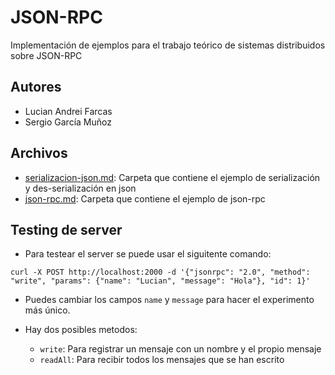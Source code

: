 # JSON-RPC

Implementación de ejemplos para el trabajo teórico de sistemas distribuidos sobre JSON-RPC

## Autores

- Lucian Andrei Farcas
- Sergio García Muñoz

## Archivos

- [serializacion-json.md](./serializacion-json.md): Carpeta que contiene el ejemplo de serialización y des-serialización en json
- [json-rpc.md](./json-rpc.md): Carpeta que contiene el ejemplo de json-rpc

## Testing de server

- Para testear el server se puede usar el siguitente comando:

```curl -X POST http://localhost:2000 -d '{"jsonrpc": "2.0", "method": "write", "params": {"name": "Lucian", "message": "Hola"}, "id": 1}'```

- Puedes cambiar los campos ```name``` y ```message``` para hacer el experimento más único.

- Hay dos posibles metodos:
    -  ```write```: Para registrar un mensaje con un nombre y el propio mensaje
    -  ```readAll```: Para recibir todos los mensajes que se han escrito